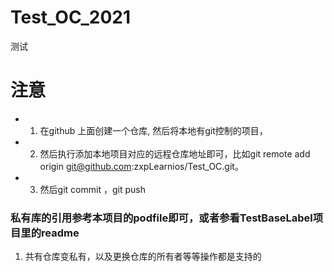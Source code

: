 # Test_OC_2021
测试

# 注意


- 1. 在github 上面创建一个仓库, 然后将本地有git控制的项目，

- 2. 然后执行添加本地项目对应的远程仓库地址即可，比如git remote add origin  git@github.com:zxpLearnios/Test_OC.git。 
- 3. 然后git  commit ，git push



###  私有库的引用参考本项目的podfile即可，或者参看TestBaseLabel项目里的readme

1. 共有仓库变私有，以及更换仓库的所有者等等操作都是支持的
